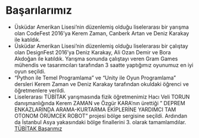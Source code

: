 # Başarılarımız

- Üsküdar Amerikan Lisesi’nin düzenlemiş olduğu liselerarası bir yarışma olan CodeFest 2016’ya Kerem Zaman, Canberk Artan ve Deniz Karakay ile katıldık.
- Üsküdar Amerikan Lisesi’nin düzenlemiş olduğu liselerarası bir çalıştay olan DesignFest 2016’ya Deniz Karakay, Ali Ozan Demir ve Bora Akdoğan ile katıldık. Yarışma sonunda çalıştayı veren Gram Games mühendis ve tasarımcıları tarafından 3 saatte yaptığımız oyunumuz en iyi oyun seçildi. 
- “Python ile Temel Programlama” ve “Unity ile Oyun Programlama” dersleri Kerem Zaman ve Deniz Karakay tarafından okuldaki öğrenci ve öğretmenlere verildi.
- Liselerarası TÜBİTAK yarışmasında fizik öğretmenimiz Hacı Veli TORUN danışmanlığında Kerem ZAMAN ve Özgür KARA’nın ürettiği ” DEPREM ENKAZLARINDA ARAMA-KURTARMA EKİPLERİNE YARDIMCI TAM OTONOM ÖRÜMCEK ROBOT” projesi bölge sergisine seçildi. Ardından da İstanbul Asya yakasındaki bölge finallerini 3. olarak tamamlamdılar.
[TÜBİTAK Başarımız](https://codekal.wordpress.com/2017/10/14/tubitak-bolge-3-su-olduk/)
